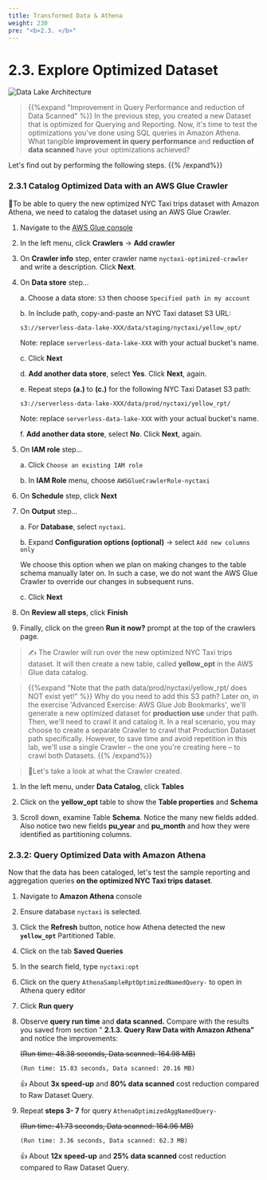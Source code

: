 ```yaml
---
title: Transformed Data & Athena
weight: 230
pre: "<b>2.3. </b>"
---
```


# 2.3. Explore Optimized Dataset

![Data Lake Architecture](/images/modules/analyze.png?width=50pc)

> {{%expand "Improvement in Query Performance and reduction of Data Scanned" %}}
In the previous step, you created a new Dataset that is optimized for Querying and Reporting. Now, it's time to test the optimizations you've done using SQL queries in Amazon Athena. What tangible **improvement in query performance** and **reduction of data scanned** have your optimizations achieved?

Let's find out by performing the following steps.
{{% /expand%}}

### 2.3.1 Catalog Optimized Data with an AWS Glue Crawler

🎯To be able to query the new optimized NYC Taxi trips dataset with Amazon Athena, we need to catalog the dataset using an AWS Glue Crawler.

1. Navigate to the [AWS Glue console](https://ap-southeast-1.console.aws.amazon.com/glue/home?region=ap-southeast-1#catalog:tab=crawlers)
2. In the left menu, click **Crawlers** → **Add crawler**
3. On **Crawler info** step, enter crawler name `nyctaxi-optimized-crawler` and write a description. Click **Next**.
4. On **Data store** step...
   
    a. Choose a data store: `S3` then choose `Specified path in my account`

    b. In Include path, copy-and-paste an NYC Taxi dataset S3 URL:

	```
    s3://serverless-data-lake-XXX/data/staging/nyctaxi/yellow_opt/
    ```

    Note: replace `serverless-data-lake-XXX` with your actual bucket's name.
	
    c. Click **Next**
    
    d. **Add another data store**, select **Yes**. Click **Next**, again.
	
    e. Repeat steps **(a.)** to **(c.)** for the following NYC Taxi Dataset S3 path:

	```
    s3://serverless-data-lake-XXX/data/prod/nyctaxi/yellow_rpt/
    ```

    Note: replace `serverless-data-lake-XXX` with your actual bucket's name.

    f. **Add another data store**, select **No**. Click **Next**, again.

5. On **IAM role** step...

	a. Click `Choose an existing IAM role`

	b. In **IAM Role** menu, choose `AWSGlueCrawlerRole-nyctaxi`
6. On **Schedule** step, click **Next**
7. On **Output** step...
	
    a. For **Database**, select `nyctaxi`.
	
    b. Expand **Configuration options (optional)** → select `Add new columns only`
	
    We choose this option when we plan on making changes to the table schema manually later on. In such a case, we do not want the AWS Glue Crawler to override our changes in subsequent runs.
	
	c. Click **Next**

8. On **Review all steps**, click **Finish**
9. Finally, click on the green **Run it now?** prompt at the top of the crawlers page.


> ✍️ The Crawler will run over the new optimized NYC Taxi trips dataset. It will then create a new table, called **yellow_opt** in the AWS Glue data catalog.

> {{%expand "Note that the path data/prod/nyctaxi/yellow_rpt/ does NOT exist yet!" %}}
Why do you need to add this S3 path?
Later on, in the exercise 'Advanced Exercise: AWS Glue Job Bookmarks', we'll generate a new optimized dataset for **production use** under that path. Then, we'll need to crawl it and catalog it. In a real scenario, you may choose to create a separate Crawler to crawl that Production Dataset path specifically. However, to save time and avoid repetition in this lab, we'll use a single Crawler – the one you're creating here – to crawl both Datasets.
{{% /expand%}}

> 🚀Let's take a look at what the Crawler created.

1. In the left menu, under **Data Catalog**, click **Tables**

2. Click on the **yellow_opt** table to show the **Table properties** and **Schema**

3. Scroll down, examine Table **Schema**. Notice the many new fields added. Also notice two new fields **pu_year** and **pu_month** and how they were identified as partitioning columns.


### 2.3.2: Query Optimized Data with Amazon Athena

Now that the data has been cataloged, let's test the sample reporting and aggregation queries **on the optimized NYC Taxi trips dataset**.

1. Navigate to **Amazon Athena** console
2. Ensure database `nyctaxi` is selected.
3. Click the **Refresh** button, notice how Athena detected the new **`yellow_opt`** Partitioned Table.
4. Click on the tab **Saved Queries**
5. In the search field, type `nyctaxi:opt`
6. Click on the query `AthenaSampleRptOptimizedNamedQuery-` to open in Athena query editor
7. Click **Run query**
8. Observe **query run time** and **data scanned.** Compare with the results you saved from section " **2.1.3. Query Raw Data with Amazon Athena"** and notice the improvements:

    ~~(Run time: 48.38 seconds, Data scanned: 164.98 MB)~~

    `(Run time: 15.83 seconds, Data scanned: 20.16 MB)`

    👍 About **3x speed-up** and **80% data scanned** cost reduction compared to Raw Dataset Query.

9.  Repeat **steps 3- 7** for query `AthenaOptimizedAggNamedQuery-`

    ~~(Run time: 41.73 seconds, Data scanned: 164.96 MB)~~

    `(Run time: 3.36 seconds, Data scanned: 62.3 MB)`

    👍 About **12x speed-up** and **25% data scanned** cost reduction compared to Raw Dataset Query.